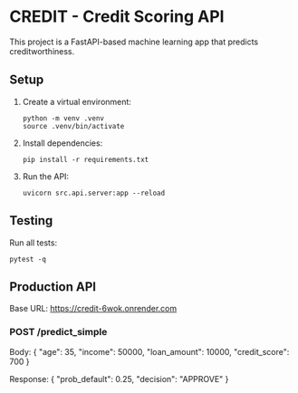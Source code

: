 # CREDIT - Credit Scoring API

This project is a FastAPI-based machine learning app that predicts creditworthiness.

## Setup

1. Create a virtual environment:
   ```
   python -m venv .venv
   source .venv/bin/activate
   ```

2. Install dependencies:
   ```
   pip install -r requirements.txt
   ```

3. Run the API:
   ```
   uvicorn src.api.server:app --reload
   ```

## Testing
Run all tests:
```
pytest -q
```


## Production API

Base URL: https://credit-6wok.onrender.com

### POST /predict_simple
Body:
{
  "age": 35,
  "income": 50000,
  "loan_amount": 10000,
  "credit_score": 700
}

Response:
{
  "prob_default": 0.25,
  "decision": "APPROVE"
}
